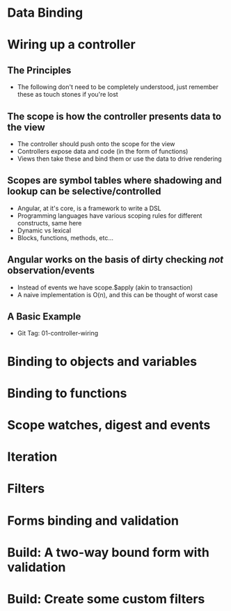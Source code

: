 # Data Binding


# Wiring up a controller

## The Principles
- The following don't need to be completely understood, just remember these as touch stones if you're lost


## The scope is how the controller presents data to the view
- The controller should push onto the scope for the view
- Controllers expose data and code (in the form of functions)
- Views then take these and bind them or use the data to drive rendering


## Scopes are symbol tables where shadowing and lookup can be selective/controlled
- Angular, at it's core, is a framework to write a DSL
- Programming languages have various scoping rules for different constructs, same here
- Dynamic vs lexical
- Blocks, functions, methods, etc...


## Angular works on the basis of dirty checking *not* observation/events
- Instead of events we have scope.$apply (akin to transaction)
- A naive implementation is O(n), and this can be thought of worst case

## A Basic Example
- Git Tag: 01-controller-wiring



# Binding to objects and variables
# Binding to functions
# Scope watches, digest and events
# Iteration
# Filters
# Forms binding and validation
# Build: A two-way bound form with validation
# Build: Create some custom filters
